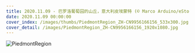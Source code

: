 ```yaml
---
title: 2020.11.09 - 巴罗洛葡萄园的山丘，意大利皮埃蒙特 (© Marco Arduino/eStock Photo)
date: 2020.11.09 00:00:00
cover_index: /images/thumbs/PiedmontRegion_ZH-CN9956166156_533x300.jpg
cover_detail: /images/PiedmontRegion_ZH-CN9956166156_1920x1080.jpg
---
```


![PiedmontRegion](/images/PiedmontRegion_ZH-CN9956166156_1920x1080.jpg)
